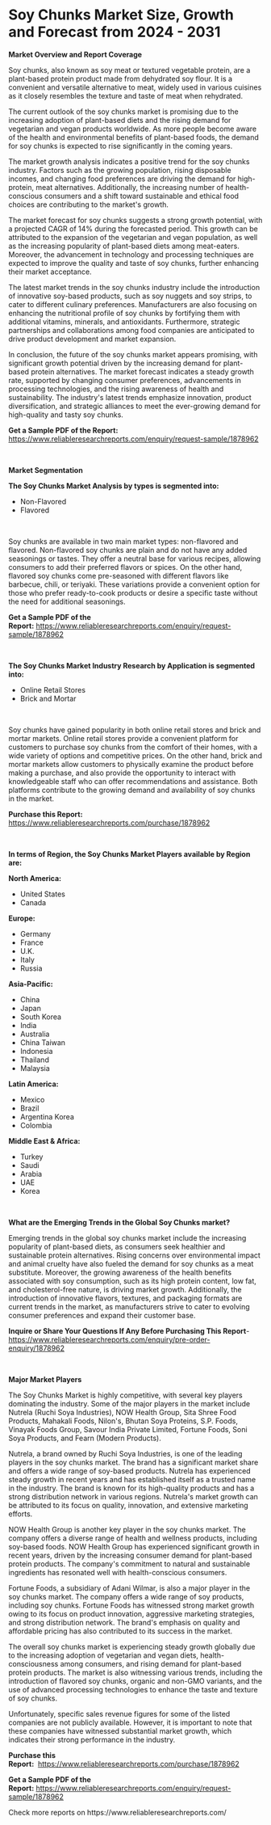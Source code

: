 <p><h1>Soy Chunks Market Size, Growth and Forecast from 2024 - 2031</h1></p><p><strong>Market Overview and Report Coverage</strong></p>
<p><p>Soy chunks, also known as soy meat or textured vegetable protein, are a plant-based protein product made from dehydrated soy flour. It is a convenient and versatile alternative to meat, widely used in various cuisines as it closely resembles the texture and taste of meat when rehydrated.</p><p>The current outlook of the soy chunks market is promising due to the increasing adoption of plant-based diets and the rising demand for vegetarian and vegan products worldwide. As more people become aware of the health and environmental benefits of plant-based foods, the demand for soy chunks is expected to rise significantly in the coming years.</p><p>The market growth analysis indicates a positive trend for the soy chunks industry. Factors such as the growing population, rising disposable incomes, and changing food preferences are driving the demand for high-protein, meat alternatives. Additionally, the increasing number of health-conscious consumers and a shift toward sustainable and ethical food choices are contributing to the market's growth.</p><p>The market forecast for soy chunks suggests a strong growth potential, with a projected CAGR of 14% during the forecasted period. This growth can be attributed to the expansion of the vegetarian and vegan population, as well as the increasing popularity of plant-based diets among meat-eaters. Moreover, the advancement in technology and processing techniques are expected to improve the quality and taste of soy chunks, further enhancing their market acceptance.</p><p>The latest market trends in the soy chunks industry include the introduction of innovative soy-based products, such as soy nuggets and soy strips, to cater to different culinary preferences. Manufacturers are also focusing on enhancing the nutritional profile of soy chunks by fortifying them with additional vitamins, minerals, and antioxidants. Furthermore, strategic partnerships and collaborations among food companies are anticipated to drive product development and market expansion.</p><p>In conclusion, the future of the soy chunks market appears promising, with significant growth potential driven by the increasing demand for plant-based protein alternatives. The market forecast indicates a steady growth rate, supported by changing consumer preferences, advancements in processing technologies, and the rising awareness of health and sustainability. The industry's latest trends emphasize innovation, product diversification, and strategic alliances to meet the ever-growing demand for high-quality and tasty soy chunks.</p></p>
<p><strong>Get a Sample PDF of the Report:</strong> <a href="https://www.reliableresearchreports.com/enquiry/request-sample/1878962">https://www.reliableresearchreports.com/enquiry/request-sample/1878962</a></p>
<p>&nbsp;</p>
<p><strong>Market Segmentation</strong></p>
<p><strong>The Soy Chunks Market Analysis by types is segmented into:</strong></p>
<p><ul><li>Non-Flavored</li><li>Flavored</li></ul></p>
<p>&nbsp;</p>
<p><p>Soy chunks are available in two main market types: non-flavored and flavored. Non-flavored soy chunks are plain and do not have any added seasonings or tastes. They offer a neutral base for various recipes, allowing consumers to add their preferred flavors or spices. On the other hand, flavored soy chunks come pre-seasoned with different flavors like barbecue, chili, or teriyaki. These variations provide a convenient option for those who prefer ready-to-cook products or desire a specific taste without the need for additional seasonings.</p></p>
<p><strong>Get a Sample PDF of the Report:</strong>&nbsp;<a href="https://www.reliableresearchreports.com/enquiry/request-sample/1878962">https://www.reliableresearchreports.com/enquiry/request-sample/1878962</a></p>
<p>&nbsp;</p>
<p><strong>The Soy Chunks Market Industry Research by Application is segmented into:</strong></p>
<p><ul><li>Online Retail Stores</li><li>Brick and Mortar</li></ul></p>
<p>&nbsp;</p>
<p><p>Soy chunks have gained popularity in both online retail stores and brick and mortar markets. Online retail stores provide a convenient platform for customers to purchase soy chunks from the comfort of their homes, with a wide variety of options and competitive prices. On the other hand, brick and mortar markets allow customers to physically examine the product before making a purchase, and also provide the opportunity to interact with knowledgeable staff who can offer recommendations and assistance. Both platforms contribute to the growing demand and availability of soy chunks in the market.</p></p>
<p><strong>Purchase this Report:</strong>&nbsp; <a href="https://www.reliableresearchreports.com/purchase/1878962">https://www.reliableresearchreports.com/purchase/1878962</a></p>
<p>&nbsp;</p>
<p><strong>In terms of Region, the Soy Chunks Market Players available by Region are:</strong></p>
<p>
    <p> <strong> North America: </strong>
        <ul>
            <li>United States</li>
            <li>Canada</li>
        </ul>
        </p> 
    <p> <strong> Europe: </strong>
        <ul>
            <li>Germany</li>
            <li>France</li>
            <li>U.K.</li>
            <li>Italy</li>
            <li>Russia</li>
        </ul>
        </p> 
    <p> <strong> Asia-Pacific: </strong>
        <ul>
            <li>China</li>
            <li>Japan</li>
            <li>South Korea</li>
            <li>India</li>
            <li>Australia</li>
            <li>China Taiwan</li>
            <li>Indonesia</li>
            <li>Thailand</li>
            <li>Malaysia</li>
        </ul>
        </p> 
    <p> <strong> Latin America: </strong>
        <ul>
            <li>Mexico</li>
            <li>Brazil</li>
            <li>Argentina Korea</li>
            <li>Colombia</li>
        </ul>
        </p> 
    <p> <strong> Middle East & Africa: </strong>
        <ul>
            <li>Turkey</li>
            <li>Saudi</li>
            <li>Arabia</li>
            <li>UAE</li>
            <li>Korea</li>
        </ul>
    </p>
    </p>
<p>&nbsp;</p>
<p><strong>What are the Emerging Trends in the Global Soy Chunks market?</strong></p>
<p><p>Emerging trends in the global soy chunks market include the increasing popularity of plant-based diets, as consumers seek healthier and sustainable protein alternatives. Rising concerns over environmental impact and animal cruelty have also fueled the demand for soy chunks as a meat substitute. Moreover, the growing awareness of the health benefits associated with soy consumption, such as its high protein content, low fat, and cholesterol-free nature, is driving market growth. Additionally, the introduction of innovative flavors, textures, and packaging formats are current trends in the market, as manufacturers strive to cater to evolving consumer preferences and expand their customer base.</p></p>
<p><strong>Inquire or Share Your Questions If Any Before Purchasing This Report</strong>- <a href="https://www.reliableresearchreports.com/enquiry/pre-order-enquiry/1878962">https://www.reliableresearchreports.com/enquiry/pre-order-enquiry/1878962</a></p>
<p>&nbsp;</p>
<p><strong>Major Market Players</strong></p>
<p><p>The Soy Chunks Market is highly competitive, with several key players dominating the industry. Some of the major players in the market include Nutrela (Ruchi Soya Industries), NOW Health Group, Sita Shree Food Products, Mahakali Foods, Nilon's, Bhutan Soya Proteins, S.P. Foods, Vinayak Foods Group, Savour India Private Limited, Fortune Foods, Soni Soya Products, and Fearn (Modern Products).</p><p>Nutrela, a brand owned by Ruchi Soya Industries, is one of the leading players in the soy chunks market. The brand has a significant market share and offers a wide range of soy-based products. Nutrela has experienced steady growth in recent years and has established itself as a trusted name in the industry. The brand is known for its high-quality products and has a strong distribution network in various regions. Nutrela's market growth can be attributed to its focus on quality, innovation, and extensive marketing efforts.</p><p>NOW Health Group is another key player in the soy chunks market. The company offers a diverse range of health and wellness products, including soy-based foods. NOW Health Group has experienced significant growth in recent years, driven by the increasing consumer demand for plant-based protein products. The company's commitment to natural and sustainable ingredients has resonated well with health-conscious consumers.</p><p>Fortune Foods, a subsidiary of Adani Wilmar, is also a major player in the soy chunks market. The company offers a wide range of soy products, including soy chunks. Fortune Foods has witnessed strong market growth owing to its focus on product innovation, aggressive marketing strategies, and strong distribution network. The brand's emphasis on quality and affordable pricing has also contributed to its success in the market.</p><p>The overall soy chunks market is experiencing steady growth globally due to the increasing adoption of vegetarian and vegan diets, health-consciousness among consumers, and rising demand for plant-based protein products. The market is also witnessing various trends, including the introduction of flavored soy chunks, organic and non-GMO variants, and the use of advanced processing technologies to enhance the taste and texture of soy chunks.</p><p>Unfortunately, specific sales revenue figures for some of the listed companies are not publicly available. However, it is important to note that these companies have witnessed substantial market growth, which indicates their strong performance in the industry.</p></p>
<p><strong>Purchase this Report:</strong>&nbsp;&nbsp;<a href="https://www.reliableresearchreports.com/purchase/1878962">https://www.reliableresearchreports.com/purchase/1878962</a></p>
<p></p>
<p><strong>Get a Sample PDF of the Report:</strong>&nbsp;<a href="https://www.reliableresearchreports.com/enquiry/request-sample/1878962">https://www.reliableresearchreports.com/enquiry/request-sample/1878962</a></p>
<p>Check more reports on https://www.reliableresearchreports.com/</p>